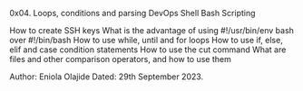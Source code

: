 0x04. Loops, conditions and parsing
DevOps
Shell
Bash
Scripting

How to create SSH keys
What is the advantage of using #!/usr/bin/env bash over #!/bin/bash
How to use while, until and for loops
How to use if, else, elif and case condition statements
How to use the cut command
What are files and other comparison operators, and how to use them

Author: Eniola Olajide
Dated: 29th September 2023.
